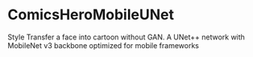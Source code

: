 # ComicsHeroMobileUNet
Style Transfer a face into cartoon without GAN.  A UNet++ network with MobileNet v3 backbone optimized for mobile frameworks
